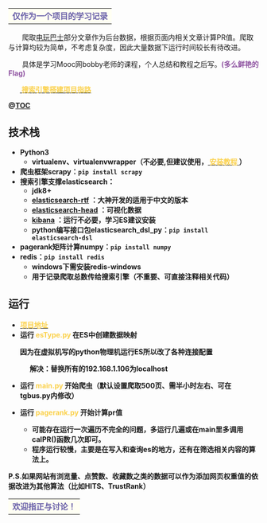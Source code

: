 <table><tr><td bgcolor=#fffff3><font color=#6a60a9><b> 仅作为一个项目的学习记录</b></font></td></tr></table>

&nbsp;&nbsp;&nbsp;&nbsp;&nbsp;&nbsp;&nbsp;爬取[电玩巴士](https://www.tgbus.com)部分文章作为后台数据，根据页面内相关文章计算PR值。爬取与计算均较为简单，不考虑复杂度，因此大量数据下运行时间较长有待改进。

&nbsp;&nbsp;&nbsp;&nbsp;&nbsp;&nbsp;&nbsp;具体是学习Mooc网bobby老师的课程，个人总结和教程之后写。<font color=#9055A2><b>(多么鲜艳的Flag)</font>

&nbsp;&nbsp;&nbsp;&nbsp;&nbsp;&nbsp;&nbsp;[<font color=#fbd14b> 搜索引擎搭建项目指路 </font>](https://github.com/AnjaVon-vv/VonSearch)

@[TOC](没什么必要的目录)
## 技术栈
- Python3
	- virtualenv、virtualenvwrapper（不必要,但建议使用，[<font color=#fbd14b> 安装教程 </font>](https://blog.csdn.net/sinat_41135487/article/details/106225574) ）
- 爬虫框架scrapy：`pip install scrapy`
- 搜索引擎支撑elasticsearch：
	- jdk8+
	- [elasticsearch-rtf](https://github.com/medcl/elasticsearch-rtf) ：大神开发的适用于中文的版本
	- [elasticsearch-head](https://github.com/mobz/elasticsearch-head) ：可视化数据
	- [kibana](https://github.com/elastic/kibana) ：运行不必要，学习ES建议安装
	- python编写接口包elasticsearch_dsl_py：`pip install elasticsearch-dsl`
- pagerank矩阵计算numpy：`pip install numpy`
- redis：`pip install redis`
    - windows下需安装redis-windows
    - 用于记录爬取总数传给搜索引擎（不重要、可直接注释相关代码）

## 运行
- [<font color=#fbd14b> 项目地址 </font>](https://github.com/AnjaVon-vv/ArticleSpider)
- 运行<font color=#fbd14b><b> esType.py </font>在ES中创建数据映射

&nbsp;&nbsp;&nbsp;&nbsp;&nbsp;&nbsp;&nbsp;因为在虚拟机写的python物理机运行ES所以改了各种连接配置

&nbsp;&nbsp;&nbsp;&nbsp;&nbsp;&nbsp;&nbsp;&nbsp;&nbsp;&nbsp;&nbsp;&nbsp;&nbsp;解决：替换所有的192.168.1.106为localhost
- 运行<font color=#fbd14b><b> main.py </font>开始爬虫（默认设置爬取500页、需半小时左右、可在tgbus.py内修改）
- 运行<font color=#fbd14b><b> pagerank.py </font>开始计算pr值

    - 可能存在运行一次遍历不完全的问题，多运行几遍或在main里多调用calPR()函数几次即可。
    - 程序运行较慢，主要是在写入和查询es的地方，还有在筛选相关内容的算法上。

P.S.如果网站有浏览量、点赞数、收藏数之类的数据可以作为添加网页权重值的依据改进为其他算法（比如HITS、TrustRank）
<br>
<table><tr><td bgcolor=#fffff3><font color=#6a60a9><b> 欢迎指正与讨论！</b></font></td></tr></table>